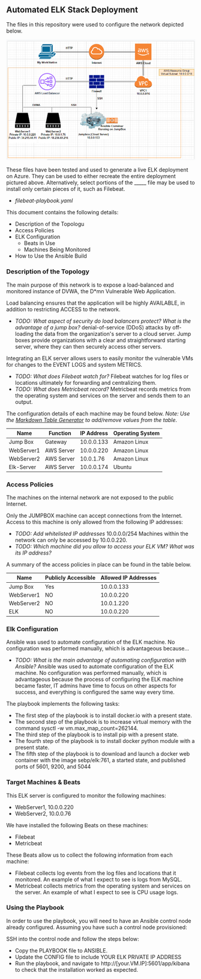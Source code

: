 ## Automated ELK Stack Deployment

The files in this repository were used to configure the network depicted below.

![TODO: Update the path with the name of your diagram](Diagrams/Network-Diagram.PNG)

These files have been tested and used to generate a live ELK deployment on Azure. They can be used to either recreate the entire deployment pictured above. Alternatively, select portions of the _____ file may be used to install only certain pieces of it, such as Filebeat.

  - _filebeat-playbook.yaml_

This document contains the following details:
- Description of the Topologu
- Access Policies
- ELK Configuration
  - Beats in Use
  - Machines Being Monitored
- How to Use the Ansible Build


### Description of the Topology

The main purpose of this network is to expose a load-balanced and monitored instance of DVWA, the D*mn Vulnerable Web Application.

Load balancing ensures that the application will be highly AVAILABLE, in addition to restricting ACCESS to the network.
- _TODO: What aspect of security do load balancers protect? What is the advantage of a jump box?_
denial-of-service (DDoS) attacks by off-loading the data from the organization's server to a cloud server. Jump boxes provide organizations with a clear and straightforward starting server, where they can then securely access other servers.

Integrating an ELK server allows users to easily monitor the vulnerable VMs for changes to the EVENT LOGS and system METRICS.
- _TODO: What does Filebeat watch for?_
Filebeat watches for log files or locations ultimately for forwarding and centralizing them.
- _TODO: What does Metricbeat record?_
Metricbeat records metrics from the operating system and services on the server and sends them to an output.

The configuration details of each machine may be found below.
_Note: Use the [Markdown Table Generator](http://www.tablesgenerator.com/markdown_tables) to add/remove values from the table_.

| Name      |  Function  | IP Address | Operating System |
|---------- | ---------- |------------|------------------|
| Jump Box  | Gateway    | 10.0.0.133 | Amazon Linux     |
| WebServer1| AWS Server | 10.0.0.220 | Amazon Linux     |
| WebServer2| AWS Server | 10.0.1.76  | Amazon Linux     |
| Elk-Server| AWS Server | 10.0.0.174 | Ubuntu           |

### Access Policies

The machines on the internal network are not exposed to the public Internet. 

Only the JUMPBOX machine can accept connections from the Internet. Access to this machine is only allowed from the following IP addresses:
- _TODO: Add whitelisted IP addresses_
10.0.0.0/254
Machines within the network can only be accessed by 10.0.0.220.
- _TODO: Which machine did you allow to access your ELK VM? What was its IP address?_

A summary of the access policies in place can be found in the table below.

| Name      | Publicly Accessible | Allowed IP Addresses |
|---------- |---------------------|----------------------|
| Jump Box  | Yes                 | 10.0.0.133           |
| WebServer1| NO                  | 10.0.0.220           |
| WebServer2| NO                  | 10.0.1.220           |
| ELK       | NO                  | 10.0.0.220           |
### Elk Configuration

Ansible was used to automate configuration of the ELK machine. No configuration was performed manually, which is advantageous because...
- _TODO: What is the main advantage of automating configuration with Ansible?_
Ansible was used to automate configuration of the ELK machine. No configuration was performed manually, which is advantageous because the process of configuring the ELK machine became faster, IT admins have time to focus on other aspects for success, and everything is configured the same way every time.

The playbook implements the following tasks:
- The first step of the playbook is to install docker.io with a present state.
- The second step of the playbook is to increase virtual memory with the command sysctl -w vm.max_map_count=262144.
- The third step of the playbook is to install pip with a present state.
- The fourth step of the playbook is to install docker python module with a present state.
- The fifth step of the playbook is to download and launch a docker web container with the image sebp/elk:761, a started state, and published ports of 5601, 9200, and 5044


### Target Machines & Beats
This ELK server is configured to monitor the following machines:
- WebServer1, 10.0.0.220
- WebServer2, 10.0.0.76

We have installed the following Beats on these machines:
- Filebeat
- Metricbeat

These Beats allow us to collect the following information from each machine:
- Filebeat collects log events from the log files and locations that it monitored. An example of what I expect to see is logs from MySQL.
- Metricbeat collects metrics from the operating system and services on the server. An example of what I expect to see is CPU usage logs.


### Using the Playbook
In order to use the playbook, you will need to have an Ansible control node already configured. Assuming you have such a control node provisioned: 

SSH into the control node and follow the steps below:
- Copy the PLAYBOOK file to ANSIBLE.
- Update the CONFIG file to include YOUR ELK PRIVATE IP ADDRESS
- Run the playbook, and navigate to http://[your.VM.IP]:5601/app/kibana to check that the installation worked as expected.
